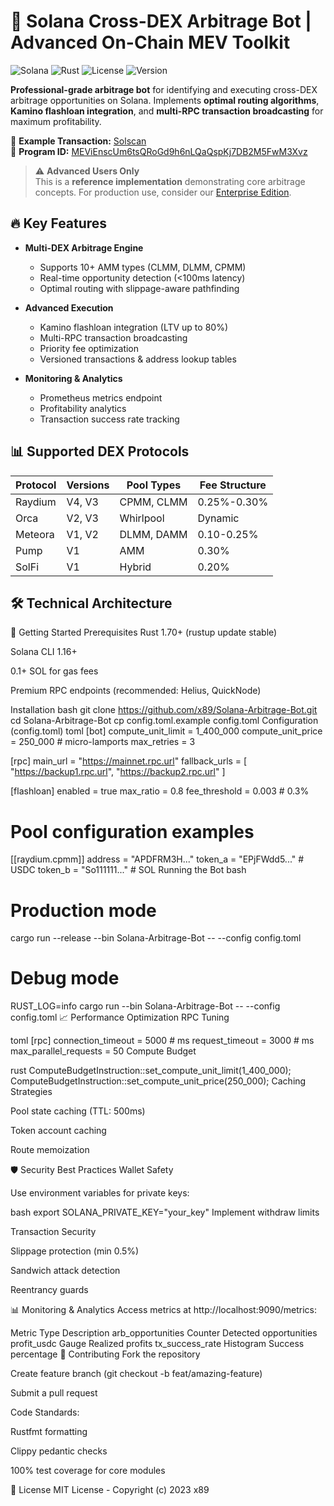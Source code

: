# 🚀 Solana Cross-DEX Arbitrage Bot | Advanced On-Chain MEV Toolkit

![Solana](https://img.shields.io/badge/Solana-3E1F70?logo=solana&logoColor=white)
![Rust](https://img.shields.io/badge/Rust-000000?logo=rust&logoColor=white)
![License](https://img.shields.io/badge/License-MIT-green)
![Version](https://img.shields.io/badge/Version-2.1.0-blue)

**Professional-grade arbitrage bot** for identifying and executing cross-DEX arbitrage opportunities on Solana. Implements **optimal routing algorithms**, **Kamino flashloan integration**, and **multi-RPC transaction broadcasting** for maximum profitability.

🔗 **Example Transaction:** [Solscan](https://solscan.io/tx/2JtgbXAgwPib9L5Ruc5vLhQ5qeX5EMhVDQbcCaAYVJKpEFn22ArEqXhipu5fFyhrEwosiHWzRUhWispJUCYyAnKT)  
📜 **Program ID:** [MEViEnscUm6tsQRoGd9h6nLQaQspKj7DB2M5FwM3Xvz](https://solscan.io/account/MEViEnscUm6tsQRoGd9h6nLQaQspKj7DB2M5FwM3Xvz)

> ⚠️ **Advanced Users Only**  
> This is a **reference implementation** demonstrating core arbitrage concepts. For production use, consider our [Enterprise Edition](https://github.com/x89/Solana-Arbitrage-Bot-Pro).

## 🔥 Key Features

- **Multi-DEX Arbitrage Engine**
  - Supports 10+ AMM types (CLMM, DLMM, CPMM)
  - Real-time opportunity detection (<100ms latency)
  - Optimal routing with slippage-aware pathfinding

- **Advanced Execution**
  - Kamino flashloan integration (LTV up to 80%)
  - Multi-RPC transaction broadcasting
  - Priority fee optimization
  - Versioned transactions & address lookup tables

- **Monitoring & Analytics**
  - Prometheus metrics endpoint
  - Profitability analytics
  - Transaction success rate tracking

## 📊 Supported DEX Protocols

| Protocol | Versions | Pool Types | Fee Structure |
|----------|----------|------------|---------------|
| Raydium | V4, V3 | CPMM, CLMM | 0.25%-0.30% |
| Orca | V2, V3 | Whirlpool | Dynamic |
| Meteora | V1, V2 | DLMM, DAMM | 0.10-0.25% |
| Pump | V1 | AMM | 0.30% |
| SolFi | V1 | Hybrid | 0.20% |

## 🛠 Technical Architecture

🚀 Getting Started
Prerequisites
Rust 1.70+ (rustup update stable)

Solana CLI 1.16+

0.1+ SOL for gas fees

Premium RPC endpoints (recommended: Helius, QuickNode)

Installation
bash
git clone https://github.com/x89/Solana-Arbitrage-Bot.git
cd Solana-Arbitrage-Bot
cp config.toml.example config.toml
Configuration (config.toml)
toml
[bot]
compute_unit_limit = 1_400_000
compute_unit_price = 250_000 # micro-lamports
max_retries = 3

[rpc]
main_url = "https://mainnet.rpc.url"
fallback_urls = [
    "https://backup1.rpc.url",
    "https://backup2.rpc.url"
]

[flashloan]
enabled = true
max_ratio = 0.8
fee_threshold = 0.003 # 0.3%

# Pool configuration examples
[[raydium.cpmm]]
address = "APDFRM3H..."
token_a = "EPjFWdd5..." # USDC
token_b = "So111111..." # SOL
Running the Bot
bash
# Production mode
cargo run --release --bin Solana-Arbitrage-Bot -- --config config.toml

# Debug mode
RUST_LOG=info cargo run --bin Solana-Arbitrage-Bot -- --config config.toml
📈 Performance Optimization
RPC Tuning

toml
[rpc]
connection_timeout = 5000 # ms
request_timeout = 3000 # ms
max_parallel_requests = 50
Compute Budget

rust
ComputeBudgetInstruction::set_compute_unit_limit(1_400_000);
ComputeBudgetInstruction::set_compute_unit_price(250_000);
Caching Strategies

Pool state caching (TTL: 500ms)

Token account caching

Route memoization

🛡 Security Best Practices
Wallet Safety

Use environment variables for private keys:

bash
export SOLANA_PRIVATE_KEY="your_key"
Implement withdraw limits

Transaction Security

Slippage protection (min 0.5%)

Sandwich attack detection

Reentrancy guards

📊 Monitoring & Analytics
Access metrics at http://localhost:9090/metrics:

Metric	Type	Description
arb_opportunities	Counter	Detected opportunities
profit_usdc	Gauge	Realized profits
tx_success_rate	Histogram	Success percentage
🤝 Contributing
Fork the repository

Create feature branch (git checkout -b feat/amazing-feature)

Submit a pull request

Code Standards:

Rustfmt formatting

Clippy pedantic checks

100% test coverage for core modules

📜 License
MIT License - Copyright (c) 2023 x89
